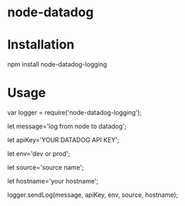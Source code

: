 # node-datadog

# Installation
npm install node-datadog-logging

# Usage
var logger = require('node-datadog-logging');

let message='log from node to datadog';

let apiKey='YOUR DATADOG API KEY';

let env='dev or prod';

let source='source name';

let hostname='your hostname';

logger.sendLog(message, apiKey, env, source, hostname);
